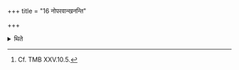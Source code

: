 +++
title = "16 नोपरवान्खनन्ति"

+++

<details><summary>थिते</summary>

16. They do not dig out the sounding holes (Uparava).[^1]  

[^1]: Cf. TMB XXV.10.5.  
</details>
